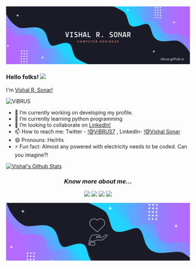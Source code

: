 ![](https://github.com/ViBRUS/ViBRUS/blob/main/GitHub_Banner.png)

### Hello folks! <img src="https://media.giphy.com/media/hvRJCLFzcasrR4ia7z/giphy.gif" width="25px">
I'm [Vishal R. Sonar!](https://vibrus.github.io)
<p align="left"> <img src="https://komarev.com/ghpvc/?username=ViBRUS&label=Views&color=blue&style=plastic" alt="ViBRUS" /> </p>

- 🔭 I’m currently working on developing my profile.
- 🌱 I’m currently learning python programming
- 👯 I’m looking to collaborate on [LinkedIn!](https://www.linkedin.com/in/vibrus/)
- 📫 How to reach me: Twitter - [!@ViBRUS7](https://twitter.com/ViBRUS7) , LinkedIn- [!@Vishal Sonar](https://www.linkedin.com/in/vibrus/)
- 😄 Pronouns: He/His
- ⚡ Fun fact: Almost any powered with electricity needs to be coded. Can you imagine?!

[![Vishal's Github Stats](https://github-readme-stats.vercel.app/api?username=ViBRUS&show_icons=true&theme=tokyonight)](https://github.com/anuraghazra/github-readme-stats)

### <p align="center">  <i>Know more about me...</i>

<p align="center">
    <a href="https://twitter.com/ViBRUS7" alt="Twitter"><img src="https://raw.githubusercontent.com/jayehernandez/jayehernandez/3f5402efef9a0ae89211a6e04609558e862ca616/readme/twitter-fill.svg"></a>
    <a href="https://www.linkedin.com/in/vibrus/" alt="Linkedin"><img src="https://raw.githubusercontent.com/jayehernandez/jayehernandez/3f5402efef9a0ae89211a6e04609558e862ca616/readme/linkedin-fill.svg"></a>
    <a href="mailto:vibrus77@gmail.com" alt="Contact me"><img src="https://raw.githubusercontent.com/jayehernandez/jayehernandez/3f5402efef9a0ae89211a6e04609558e862ca616/readme/mail-fill.svg"></a>
    <a href="https://vibrus.github.io/PF/" alt="My site"><img src="https://raw.githubusercontent.com/jayehernandez/jayehernandez/3f5402efef9a0ae89211a6e04609558e862ca616/readme/external-link-line.svg"></a>
  </p>
<img src="https://github.com/ViBRUS/ViBRUS/blob/main/GitHub_Banner2.png" alt="bottom">
